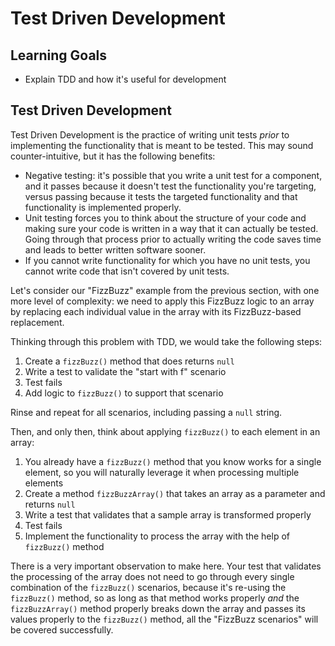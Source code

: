# Test Driven Development

## Learning Goals

- Explain TDD and how it's useful for development

## Test Driven Development

Test Driven Development is the practice of writing unit tests _prior_ to
implementing the functionality that is meant to be tested. This may sound
counter-intuitive, but it has the following benefits:

- Negative testing: it's possible that you write a unit test for a component,
  and it passes because it doesn't test the functionality you're targeting,
  versus passing because it tests the targeted functionality and that
  functionality is implemented properly.
- Unit testing forces you to think about the structure of your code and making
  sure your code is written in a way that it can actually be tested. Going
  through that process prior to actually writing the code saves time and leads
  to better written software sooner.
- If you cannot write functionality for which you have no unit tests, you cannot
  write code that isn't covered by unit tests.

Let's consider our "FizzBuzz" example from the previous section, with one more
level of complexity: we need to apply this FizzBuzz logic to an array by
replacing each individual value in the array with its FizzBuzz-based
replacement.

Thinking through this problem with TDD, we would take the following steps:

1. Create a `fizzBuzz()` method that does returns `null`
2. Write a test to validate the "start with f" scenario
3. Test fails
4. Add logic to `fizzBuzz()` to support that scenario

Rinse and repeat for all scenarios, including passing a `null` string.

Then, and only then, think about applying `fizzBuzz()` to each element in an
array:

1. You already have a `fizzBuzz()` method that you know works for a single
   element, so you will naturally leverage it when processing multiple elements
2. Create a method `fizzBuzzArray()` that takes an array as a parameter and
   returns `null`
3. Write a test that validates that a sample array is transformed properly
4. Test fails
5. Implement the functionality to process the array with the help of
   `fizzBuzz()` method

There is a very important observation to make here. Your test that validates the
processing of the array does not need to go through every single combination of
the `fizzBuzz()` scenarios, because it's re-using the `fizzBuzz()` method, so as
long as that method works properly _and_ the `fizzBuzzArray()` method properly
breaks down the array and passes its values properly to the `fizzBuzz()` method,
all the "FizzBuzz scenarios" will be covered successfully.
